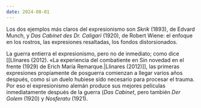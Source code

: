 ```yaml
---
date: 2024-08-01
---
```

Los dos ejemplos más claros del expresionismo son *Skrik* (1893), de Edvard Munch, y *Das Cabinet des Dr. Caligari* (1920), de Robert Wiene: el enfoque en los rostros, las expresiones resaltadas, los fondos distorsionados.

La guerra entierra el expresionismo, pero no de inmediato; como dice [[Llinares (2012). «La experiencia del combatiente en Sin novedad en el frente (1929) de Erich María Remarque.|Llinares (2012)]], las primeras expresiones propiamente de posguerra comienzan a llegar varios años después, como si un duelo hubiese sido necesario para procesar el trauma. Por eso el expresionismo alemán produce sus mejores películas inmediatamente después de la guerra (*Das Cabinet*, pero también *Der Golem* (1920) y *Nosferatu* (1921). 